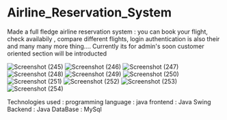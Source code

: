 # Airline_Reservation_System
Made a full fledge airline reservation system : 
you can book your flight, check availabily , compare different flights, login authentication is also their and many many more thing....
Currently its for admin's soon customer oriented section will be introducted 

![Screenshot (245)](https://user-images.githubusercontent.com/48082129/233952066-a3d9dc38-801f-4162-8f4a-4fa103ec4e5c.png)
![Screenshot (246)](https://user-images.githubusercontent.com/48082129/233952240-889435c1-18b7-425a-b5d1-bbfe9bdbe312.png)
![Screenshot (247)](https://user-images.githubusercontent.com/48082129/233952257-7982f7b2-97cf-4973-8ef3-0c48a25a6d1c.png)
![Screenshot (248)](https://user-images.githubusercontent.com/48082129/233952821-6e5346e0-587c-481b-b23e-7ad2417c3dc0.png)
![Screenshot (249)](https://user-images.githubusercontent.com/48082129/233952825-666992d8-b884-455e-a1f7-0155dd3d2d2a.png)
![Screenshot (250)](https://user-images.githubusercontent.com/48082129/233952848-846c9ed1-2470-4fe1-9648-456f06e9c8a9.png)
![Screenshot (251)](https://user-images.githubusercontent.com/48082129/233952867-828029f9-ed4c-4a5a-8dc7-4ee10ab6f6b5.png)
![Screenshot (252)](https://user-images.githubusercontent.com/48082129/233952884-c32da810-54f7-4efa-b561-c3bb3135408f.png)
![Screenshot (253)](https://user-images.githubusercontent.com/48082129/233952900-f3064705-733f-452e-820c-299eb071ce68.png)
![Screenshot (254)](https://user-images.githubusercontent.com/48082129/233952924-5916acde-322f-4ad7-bdff-23bf4dc52349.png)


Technologies used : 
  programming language : java
  frontend : Java Swing 
  Backend : Java
  DataBase : MySql
  
  
